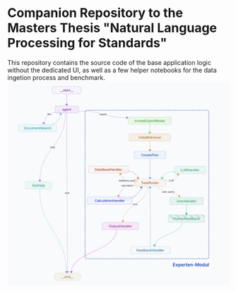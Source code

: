 # Companion Repository to the Masters Thesis "Natural Language Processing for Standards"

This repository contains the source code of the base application logic without the dedicated UI, as well as a few helper notebooks for the data ingetion process and benchmark.
![Application architecture](img/application_architecture_.png)
